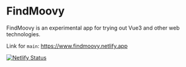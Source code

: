 # FindMoovy

FindMoovy is an experimental app for trying out Vue3 and other web technologies.

Link for `main`: https://www.findmoovy.netlify.app

[![Netlify Status](https://api.netlify.com/api/v1/badges/fd2ced65-889e-479a-8d46-b5e668811428/deploy-status)](https://app.netlify.com/sites/findmoovy/deploys)
